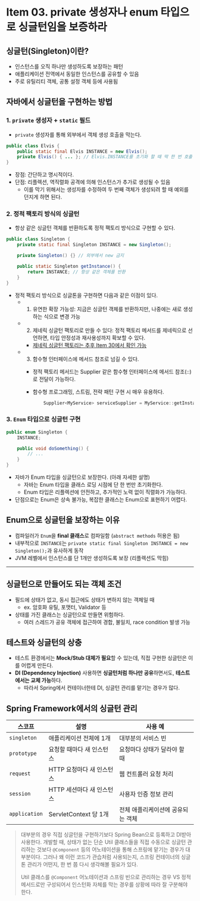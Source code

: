 # Item 03. private 생성자나 enum 타입으로 싱글턴임을 보증하라

## 싱글턴(Singleton)이란?
- 인스턴스를 오직 하나만 생성하도록 보장하는 패턴
- 애플리케이션 전역에서 동일한 인스턴스를 공유할 수 있음
- 주로 유틸리티 객체, 공통 설정 객체 등에 사용됨


## 자바에서 싱글턴을 구현하는 방법
### 1. `private` 생성자 + `static` 필드
- `private` 생성자를 통해 외부에서 객체 생성 호출을 막는다.

```java
public class Elvis {
    public static final Elvis INSTANCE = new Elvis();
    private Elvis() { ... }; // Elvis.INSTANCE를 초기화 할 때 딱 한 번 호출
}
```


- 장점: 간단하고 명시적이다.
- 단점: 리플렉션, 역직렬화 공격에 의해 인스턴스가 추가로 생성될 수 있음
    - 이를 막기 위해서는 생성자를 수정하여 두 번째 객체가 생성되려 할 때 예외를 던지게 하면 된다.



### 2. 정적 팩토리 방식의 싱글턴
- 항상 같은 싱글턴 객체를 반환하도록 정적 팩토리 방식으로 구현할 수 있다.


```java
public class Singleton {
    private static final Singleton INSTANCE = new Singleton();

    private Singleton() {} // 외부에서 new 금지

    public static Singleton getInstance() {
        return INSTANCE; // 항상 같은 객체를 반환
    }
}
```


- 정적 팩토리 방식으로 싱글톤을 구현하면 다음과 같은 이점이 있다.
    - 1) 유연한 확장 가능성: 지금은 싱글턴 객체를 반환하지만, 나중에는 새로 생성하는 식으로 변경 가능
    - 2) 제네릭 싱글턴 팩토리로 만들 수 있다: 정적 팩토리 메서드를 제네릭으로 선언하면, 타입 안정성과 재사용성까지 확보할 수 있다.
        - [제네릭 싱글턴 팩토리는 추후 Item 30에서 확인 가능](https://dahye-jeong.gitbook.io/java/java/effective_java/2021-05-29-make-generic-method#undefined)
    - 3) 함수형 인터페이스에 메서드 참조로 넘길 수 있다.
        - 정적 팩토리 메서드는 Supplier<T> 같은 함수형 인터페이스에 메서드 참조(::)로 전달이 가능하다.
        - 함수형 프로그래밍, 스트림, 전략 패턴 구현 시 매우 유용하다.


            ```java
                Supplier<MyService> serviceSupplier = MyService::getInstance;
            ```



### 3. `Enum` 타입으로 싱글턴 구현

```java
public enum Singleton {
    INSTANCE;

    public void doSomething() {
        // ...
    }
}
```

- 자바가 Enum 타입을 싱글턴으로 보장한다. (아래 자세한 설명)
    - 자바는 Enum 타입을 클래스 로딩 시점에 단 한 번만 초기화한다.
    - Enum 타입은 리플렉션에 안전하고, 추가적인 노력 없이 직렬화가 가능하다.
- 단점으로는 Enum은 상속 불가능, 복잡한 클래스는 Enum으로 표현하기 어렵다.


## Enum으로 싱글턴을 보장하는 이유
- 컴파일러가 `Enum`을 **final 클래스**로 컴파일함 (`abstract methods` 허용은 됨)
- 내부적으로 `INSTANCE`는 `private static final Singleton INSTANCE = new Singleton();`과 유사하게 동작
- JVM 레벨에서 인스턴스를 단 1개만 생성하도록 보장 (리플렉션도 막힘)


---

## 싱글턴으로 만들어도 되는 객체 조건
- 필드에 상태가 없고, 동시 접근에도 상태가 변하지 않는 객체일 때
    - ex. 암호화 유틸, 포맷터, Validator 등
- 상태를 가진 클래스는 싱글턴으로 만들면 위험하다.
    - 여러 스레드가 공유 객체에 접근하여 경합, 불일치, race condition 발생 가능


## 테스트와 싱글턴의 상충
- 테스트 환경에서는 **Mock/Stub 대체가 필요**할 수 있는데, 직접 구현한 싱글턴은 이를 어렵게 만든다.
- **DI (Dependency Injection)** 사용하면 **싱글턴처럼 하나만 공유**하면서도, **테스트에서는 교체 가능**하다.
    - 따라서 Spring에서 컨테이너한테 DI, 싱글턴 관리를 맡기는 경우가 많다.



## Spring Framework에서의 싱글턴 관리

| 스코프           | 설명                     | 사용 예               |
| ------------- | ---------------------- | ------------------ |
| `singleton`   | 애플리케이션 전체에 1개    | 대부분의 서비스 빈         |
| `prototype`   | 요청할 때마다 새 인스턴스         | 요청마다 상태가 달라야 할 때   |
| `request`     | HTTP 요청마다 새 인스턴스       | 웹 컨트롤러 요청 처리       |
| `session`     | HTTP 세션마다 새 인스턴스       | 사용자 인증 정보 관리       |
| `application` | ServletContext 당 1개    | 전체 애플리케이션에 공유되는 객체 |


>
> 대부분의 경우
> 직접 싱글턴을 구현하기보다 Spring Bean으로 등록하고 DI받아 사용한다.
> 개발할 때, 상태가 없는 단순 Util 클래스들을 직접 수동으로 싱글턴 관리하는 것보다 `@Component` 등의 어노테이션을 통해 스프링에 맡기는 경우가 대부분이다. 그러나 왜 이런 코드가 관습처럼 사용되는지, 스프링 컨테이너의 싱글톤 관리가 어떤지, 한 번 쯤 다시 생각해볼 필요가 있다.
>
> Util 클래스를 `@Component` 어노테이션과 스프링 빈으로 관리하는 경우 VS 정적 메서드로만 구성되어서 인스턴화 자체를 막는 경우를 상황에 따라 잘 구분해야 한다.
>

